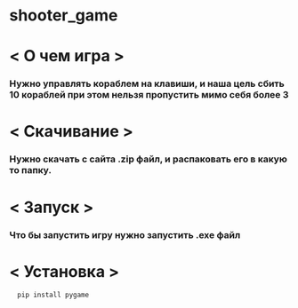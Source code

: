 # shooter_game

# < О чем игра >
### Нужно управлять кораблем на клавиши, и наша цель сбить 10 кораблей при этом нельзя пропустить мимо себя более 3
# < Скачивание >
### Нужно скачать с сайта .zip файл, и распаковать его в какую то папку.
# < Запуск >
### Что бы запустить игру нужно запустить .exe файл
# < Установка >
      pip install pygame
